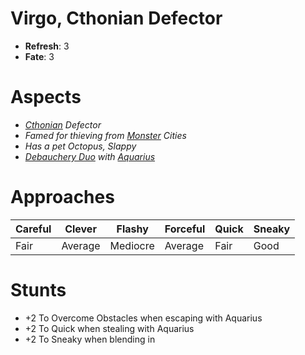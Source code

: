 # Virgo, Cthonian Defector
* **Refresh**: 3
* **Fate**: 3

# Aspects
* *[Cthonian](../../Factions/Cthonians) Defector*
* *Famed for thieving from [Monster](../../Details/Monsters) Cities*
* *Has a pet Octopus, Slappy*
* *[Debauchery Duo](../../Factions/Debauchery) with [Aquarius](../Aquarius)*
  
# Approaches

| Careful | Clever | Flashy | Forceful | Quick | Sneaky |
| ------- | ------ | ------ | -------- | ----- | ------ |
| Fair | Average | Mediocre | Average | Fair | Good |

# Stunts
* +2 To Overcome Obstacles when escaping with Aquarius
* +2 To Quick when stealing with Aquarius
* +2 To Sneaky when blending in